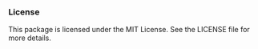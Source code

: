 ### License

This package is licensed under the MIT License. See the LICENSE file for more details.
